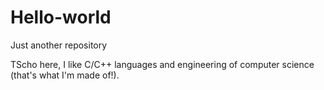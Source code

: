 # Hello-world
Just another repository

TScho here, I like C/C++ languages and engineering of computer science (that's what I'm made of!).
